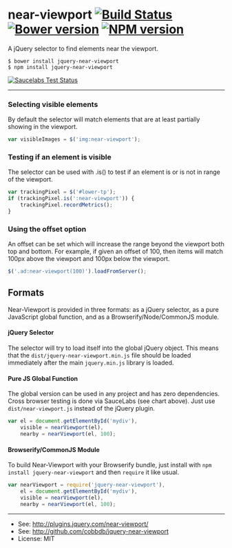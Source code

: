 # near-viewport [![Build Status](https://travis-ci.org/cobbdb/jquery-near-viewport.svg?branch=master)](https://travis-ci.org/cobbdb/jquery-near-viewport) [![Bower version](https://badge.fury.io/bo/jquery-near-viewport.svg)](http://badge.fury.io/bo/jquery-near-viewport) [![NPM version](https://badge.fury.io/js/jquery-near-viewport.svg)](http://badge.fury.io/js/jquery-near-viewport)

A jQuery selector to find elements near the viewport.

    $ bower install jquery-near-viewport
    $ npm install jquery-near-viewport

[![Saucelabs Test Status](https://saucelabs.com/browser-matrix/query-near-viewport.svg)](https://saucelabs.com/u/query-near-viewport)

-------------
### Selecting visible elements
By default the selector will match elements that are at least partially showing in the viewport.
```javascript
var visibleImages = $('img:near-viewport');
```

### Testing if an element is visible
The selector can be used with .is() to test if an element is or is not in range of the viewport.
```javascript
var trackingPixel = $('#lower-tp');
if (trackingPixel.is(':near-viewport')) {
    trackingPixel.recordMetrics();
}
```

### Using the offset option
An offset can be set which will increase the range beyond the viewport both top and bottom.
For example, if given an offset of 100, then items will match 100px above the viewport and 100px below the viewport.
```javascript
$('.ad:near-viewport(100)').loadFromServer();
```

## Formats
Near-Viewport is provided in three formats:
as a jQuery selector,
as a pure JavaScript global function,
and as a Browserify/Node/CommonJS module.

#### jQuery Selector
The selector will try to load itself into the global jQuery object.
This means that the `dist/jquery-near-viewport.min.js` file should be
loaded immediately after the main `jquery.min.js` library is loaded.

#### Pure JS Global Function
The global version can be used in any project and has zero dependencies.
Cross browser testing is done via SauceLabs (see chart above).
Just use `dist/near-viewport.js` instead of the jQuery plugin.
```javascript
var el = document.getElementById('mydiv'),
    visible = nearViewport(el),
    nearby = nearViewport(el, 100);
```

#### Browserify/CommonJS Module
To build Near-Viewport with your Browserify bundle, just install with
`npm install jquery-near-viewport` and then `require` it like usual.
```javascript
var nearViewport = require('jquery-near-viewport'),
    el = document.getElementById('mydiv'),
    visible = nearViewport(el),
    nearby = nearViewport(el, 100);
```

---------
* See: http://plugins.jquery.com/near-viewport/
* See: http://github.com/cobbdb/jquery-near-viewport
* License: MIT
